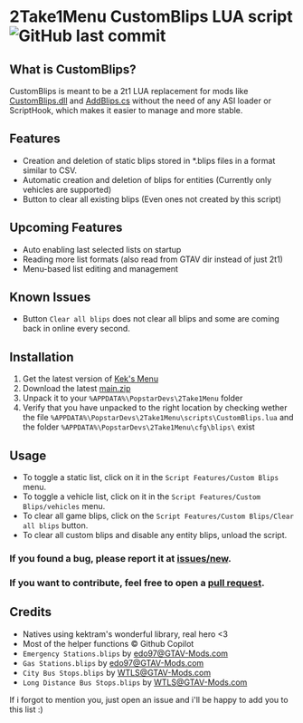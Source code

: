 # 2Take1Menu CustomBlips LUA script ![GitHub last commit](https://img.shields.io/github/last-commit/Bluscream/2Take1-CustomBlips)

## What is CustomBlips?

CustomBlips is meant to be a 2t1 LUA replacement for mods like [CustomBlips.dll](https://www.gta5-mods.com/scripts/custom-blips) and [AddBlips.cs](https://www.gta5-mods.com/scripts/addblips) without the need of any ASI loader or ScriptHook, which makes it easier to manage and more stable.

## Features
- Creation and deletion of static blips stored in *.blips files in a format similar to CSV.
- Automatic creation and deletion of blips for entities (Currently only vehicles are supported)
- Button to clear all existing blips (Even ones not created by this script)

## Upcoming Features
- Auto enabling last selected lists on startup
- Reading more list formats (also read from GTAV dir instead of just 2t1)
- Menu-based list editing and management

## Known Issues
- Button `Clear all blips` does not clear all blips and some are coming back in online every second.

## Installation
1. Get the latest version of [Kek's Menu](https://github.com/kektram/Keks-menu#how-to-install)
2. Download the latest [main.zip](https://github.com/Bluscream/2Take1-CustomBlips/archive/refs/heads/main.zip)
3. Unpack it to your `%APPDATA%\PopstarDevs\2Take1Menu` folder
4. Verify that you have unpacked to the right location by checking wether the file `%APPDATA%\PopstarDevs\2Take1Menu\scripts\CustomBlips.lua` and the folder `%APPDATA%\PopstarDevs\2Take1Menu\cfg\blips\` exist

## Usage
- To toggle a static list, click on it in the `Script Features/Custom Blips` menu.
- To toggle a vehicle list, click on it in the `Script Features/Custom Blips/vehicles` menu.
- To clear all game blips, click on the `Script Features/Custom Blips/Clear all blips` button.
- To clear all custom blips and disable any entity blips, unload the script.

### If you found a bug, please report it at [issues/new](https://github.com/Bluscream/2Take1-CustomBlips/issues/new).

### If you want to contribute, feel free to open a [pull request](https://github.com/Bluscream/2Take1-CustomBlips/pulls/new).

## Credits
- Natives using kektram's wonderful library, real hero <3
- Most of the helper functions ©️ Github Copilot
- `Emergency Stations.blips` by [edo97@GTAV-Mods.com](https://www.gta5-mods.com/scripts/addblips)
- `Gas Stations.blips` by [edo97@GTAV-Mods.com](https://www.gta5-mods.com/scripts/addblips)
- `City Bus Stops.blips` by [WTLS@GTAV-Mods.com](https://www.gta5-mods.com/scripts/los-santos-bus-service-as-client-bus-transport-service-in-los-santos-player-as-passenger-openiv)
- `Long Distance Bus Stops.blips` by [WTLS@GTAV-Mods.com](https://www.gta5-mods.com/scripts/long-travel-bus-service)

If i forgot to mention you, just open an issue and i'll be happy to add you to this list :)